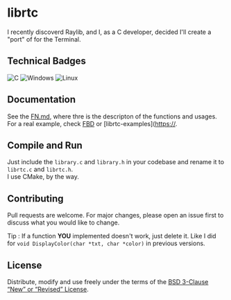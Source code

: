 # librtc

I recently discoverd Raylib, and I, as a C developer, decided I'll create a "port" of for the Terminal.

## Technical Badges

![C](https://img.shields.io/badge/c-%2300599C.svg?style=for-the-badge&logo=c&logoColor=white)
![Windows](https://img.shields.io/badge/Windows-0078D6?style=for-the-badge&logo=windows&logoColor=white)
![Linux](https://img.shields.io/badge/Linux-FCC624?style=for-the-badge&logo=linux&logoColor=black)

## Documentation
See the [FN.md](./FN.md), where thre is the descripton of the functions and usages.
For a real example, check [FBD](https://github.com/fbdev64/FBD.git) or [librtc-examples]([https://](https://github.com/fbdev64/librtc.git).

## Compile and Run

Just include the `library.c` and `library.h` in your codebase and rename it to `librtc.c` and `librtc.h`.
<br>I use CMake, by the way.

## Contributing

Pull requests are welcome. For major changes, please open an issue first
to discuss what you would like to change.

Tip : If a function **YOU** implemented doesn't work, just delete it. Like I did for `void DisplayColor(char *txt, char *color)` in previous versions.

## License

Distribute, modify and use freely under the terms of the
[BSD 3-Clause “New” or “Revised” License](./LICENSE).
